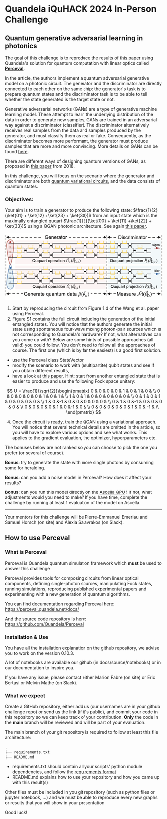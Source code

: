 # Quandela iQuHACK 2024 In-Person Challenge

## Quantum generative adversarial learning in photonics

The goal of this challenge is to reproduce the results of [this paper](https://arxiv.org/abs/2310.00585) using Quandela's solution for quantum computation with linear optics called [__Perceval__](https://perceval.quandela.net). 

In the article, the authors implement a quantum adversarial generative model on a photonic circuit. The generator and the discriminator are directly connected to each other on the same chip: the generator's task is to prepare quantum states and the discriminator task is to be able to tell whether the state generated is the target state or not.

Generative adversarial networks (GANs) are a type of generative machine learning model. These attempt to learn the underlying distribution of the data in order to generate new samples. GANs are trained in an adversarial way against a discriminator (classifier). The discriminator alternatively receives real samples from the data and samples produced by the generator, and must classify them as real or fake. Consequently, as the discriminator becomes more performant, the generator must produce samples that are more and more convincing. More details on GANs can be found [here](https://developers.google.com/machine-learning/gan).

There are different ways of designing quantum versions of GANs, as proposed in [this paper](https://arxiv.org/abs/1804.09139) from 2018.

In this challenge, you will focus on the scenario where the generator and discriminator are both [quantum variational circuits](https://arxiv.org/abs/2012.09265), and the data consists of quantum states. 

### Objectives:
Your aim is to train a generator to produce the following state: $\frac{1}{2}(\ket{01} + \ket{12} +\ket{23} + \ket{30})$ from an input state which is the maximally entangled quqart $\frac{1}{2}(\ket{00} + \ket{11} +\ket{22} + \ket{33})$ using a QGAN photonic architecture. See again [this paper](https://arxiv.org/abs/2310.00585).

<p align="center">
<img src="images/photonicQGAN.png"/>
</p>

1. Start by reproducing the circuit from Figure 1.d of the Wang et al. paper using Perceval.
2. Figure S1 contains the full circuit including the generation of the initial entangled states. You will notice that the authors generate the initial state using spontaneous four-wave mixing photon-pair sources which is not corresponding to Quandela's hardware? If not, what alternatives can you come up with? Below are some hints of possible approaches (all valid) you could follow. You don't need to follow all the approaches of course. The first one (which is by far the easiest) is a good first solution.
 - use the Perceval class StateVector,
 - modify the scenario to work with (multipartite) qubit states and see if you obtain different results,
 - have a look at [this paper](https://arxiv.org/abs/2302.07357). Hint: start from another entangled state that is easier to produce and use the following Fock space unitary:

$$ U = \frac{1}{\sqrt{2}}\begin{pmatrix}
                        0 & 0 & 0 & 0 & 1 & 0 & 1 & 0 & \\
                        0 & 0 & 0 & 0 & 0 & 1 & 0 & 1 & \\
                        1 & 0 & 1 & 0 & 0 & 0 & 0 & 0 & \\
                        0 & 1 & 0 & 1 & 0 & 0 & 0 & 0 & \\
                        1 & 0 &-1 & 0 & 0 & 0 & 0 & 0 & \\
                        0 & 1 & 0 &-1 & 0 & 0 & 0 & 0 & \\
                        0 & 0 & 0 & 0 & 1 & 0 &-1 & 0 & \\
                        0 & 0 & 0 & 0 & 0 & 1 & 0 & -1 & \\
                        \end{pmatrix} $$ 
   
4. Once the circuit is ready, train the QGAN using a variational approach. You will notice that several technical details are omitted in the article, so you will have to explore various options and see what works. This applies to the gradient evaluation, the optimizer, hyperparameters etc.

The bonuses below are not ranked so you can choose to pick the one you prefer (or several of course).

__Bonus__: try to generate the state with more single photons by consuming some for heralding.

__Bonus__: can you add a noise model in Perceval? How does it affect your results?

__Bonus__: can you run this model directly on the [Ascella QPU](https://cloud.quandela.com)? If not, what adjustments would you need to make? If you have time, complete the challenge by running at least 1 evaluation of the model on Ascella.


---
Your mentors for this challenge will be Pierre-Emmanuel Emeriau and Samuel Horsch (on site) and Alexia Salavrakos (on Slack).

## How to use Perceval

### What is Perceval
Perceval is Quandela quantum simulation framework which **must** be used to answer this challenge

Perceval provides tools for composing circuits from linear optical components, defining single-photon sources, manipulating Fock states, running simulations, reproducing published experimental papers and experimenting with a new generation of quantum algorithms.

You can find documentation regarding Perceval here: https://perceval.quandela.net/docs/

And the source code repository is here: https://github.com/Quandela/Perceval

### Installation & Use
You have all the installation explanation on the github repository, we advise you to work on the version 0.10.3.

A lot of notebooks are available our github (in docs/source/notebooks) or in our documentation to inspire you.

If you have any issue, please contact either Marion Fabre (on site) or Eric Bertasi or Melvin Mathe (on Slack).

### What we expect
Create a GitHub repository, either add us (our usernames are in your github challenge repo) or send us the link (if it's public), and commit your code in this repository so we can keep track of your contribution. **Only** the code in the **main** branch will be reviewed and will be part of your evaluation.

The main branch of your git repository is required to follow at least this file architecture:
```
.
├── requirements.txt
├── README.md
```
- requirements.txt should contain all your scripts' python module dependencies, and follow the [requirements format](https://pip.pypa.io/en/stable/reference/requirements-file-format/)
- README.md explains how to use your repository and how you came up with this result(s)

Other files must be included in you git repository (such as python files or jupyter notebook, ...) and we must be able to reproduce every new graphs or results that you will show in your presentation

Good luck!
